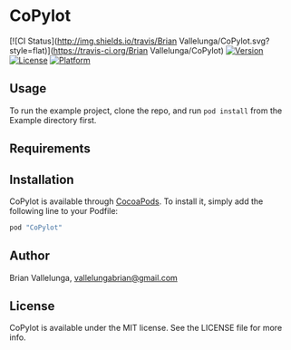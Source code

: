 # CoPylot

[![CI Status](http://img.shields.io/travis/Brian Vallelunga/CoPylot.svg?style=flat)](https://travis-ci.org/Brian Vallelunga/CoPylot)
[![Version](https://img.shields.io/cocoapods/v/CoPylot.svg?style=flat)](http://cocoapods.org/pods/CoPylot)
[![License](https://img.shields.io/cocoapods/l/CoPylot.svg?style=flat)](http://cocoapods.org/pods/CoPylot)
[![Platform](https://img.shields.io/cocoapods/p/CoPylot.svg?style=flat)](http://cocoapods.org/pods/CoPylot)

## Usage

To run the example project, clone the repo, and run `pod install` from the Example directory first.

## Requirements

## Installation

CoPylot is available through [CocoaPods](http://cocoapods.org). To install
it, simply add the following line to your Podfile:

```ruby
pod "CoPylot"
```

## Author

Brian Vallelunga, vallelungabrian@gmail.com

## License

CoPylot is available under the MIT license. See the LICENSE file for more info.
